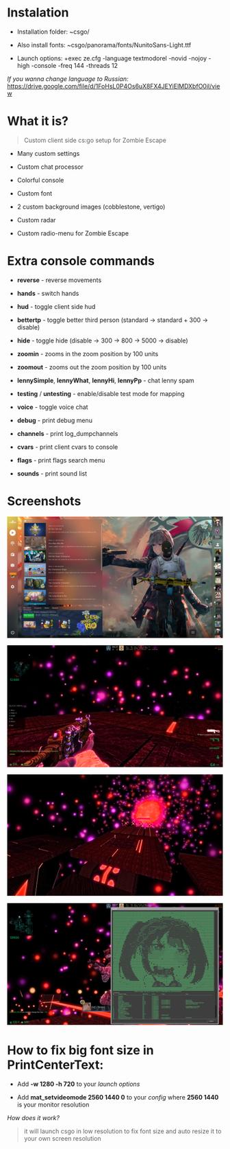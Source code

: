# Instalation

- Installation folder: ~csgo/

- Also install fonts: ~csgo/panorama/fonts/NunitoSans-Light.ttf

- Launch options: +exec ze.cfg -language textmodorel -novid -nojoy -high -console -freq 144 -threads 12

_If you wanna change language to Russian:_ https://drive.google.com/file/d/1FoHsL0P4Os6uX8FX4JEYiElMDXbfO0il/view

# What it is?

> Custom client side cs:go setup for Zombie Escape

- Many custom settings

- Custom chat processor

- Colorful console

- Custom font

- 2 custom background images (cobblestone, vertigo)

- Custom radar

- Custom radio-menu for Zombie Escape

# Extra console commands

- **reverse** - reverse movements

- **hands** - switch hands

- **hud** - toggle client side hud

- **bettertp** - toggle better third person (standard -> standard + 300 -> disable)

- **hide** - toggle hide (disable -> 300 -> 800 -> 5000 -> disable)

- **zoomin** - zooms in the zoom position by 100 units

- **zoomout** - zooms out the zoom position by 100 units

- **lennySimple**, **lennyWhat**, **lennyHi**, **lennyPp** - chat lenny spam

- **testing** / **untesting** - enable/disable test mode for mapping

- **voice** - toggle voice chat

- **debug** - print debug menu

- **channels** - print log_dumpchannels

- **cvars** - print client cvars to console

- **flags** - print flags search menu

- **sounds** - print sound list

# Screenshots

![Main menu](/screenshots/1.png?raw=true "Main menu")

![Radio menu](/screenshots/2.png?raw=true "Radio menu")

![Third person](/screenshots/3.png?raw=true "Third person")

![Console](/screenshots/4.png?raw=true "Console")

# How to fix big font size in PrintCenterText:

- Add **-w 1280 -h 720** to your _launch options_

- Add **mat_setvideomode 2560 1440 0** to your _config_ where **2560 1440** is your monitor resolution

_How does it work?_

> it will launch csgo in low resolution to fix font size and auto resize it to your own screen resolution

